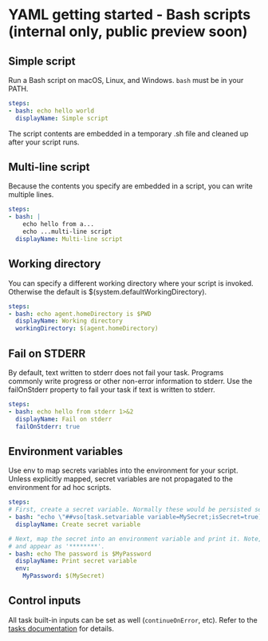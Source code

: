 # YAML getting started - Bash scripts (internal only, public preview soon)

## Simple script

Run a Bash script on macOS, Linux, and Windows. `bash` must be in your PATH.

```yaml
steps:
- bash: echo hello world
  displayName: Simple script
```

The script contents are embedded in a temporary .sh file and cleaned up after your script runs.

## Multi-line script

Because the contents you specify are embedded in a script, you can write multiple lines.

```yaml
steps:
- bash: |
    echo hello from a...
    echo ...multi-line script
  displayName: Multi-line script
```

## Working directory

You can specify a different working directory where your script is invoked. Otherwise the default is $(system.defaultWorkingDirectory).

```yaml
steps:
- bash: echo agent.homeDirectory is $PWD
  displayName: Working directory
  workingDirectory: $(agent.homeDirectory)
```

## Fail on STDERR

By default, text written to stderr does not fail your task. Programs commonly write progress
or other non-error information to stderr. Use the failOnStderr property to fail your task if
text is written to stderr.

```yaml
steps:
- bash: echo hello from stderr 1>&2
  displayName: Fail on stderr
  failOnStderr: true
```

## Environment variables

Use env to map secrets variables into the environment for your script. Unless explicitly mapped,
secret variables are not propagated to the environment for ad hoc scripts.

```yaml
steps:
# First, create a secret variable. Normally these would be persisted securely by the definition.
- bash: "echo \"##vso[task.setvariable variable=MySecret;isSecret=true]My secret value\""
  displayName: Create secret variable

# Next, map the secret into an environment variable and print it. Note, secrets are masked in the log
# and appear as '********'.
- bash: echo The password is $MyPassword
  displayName: Print secret variable
  env:
    MyPassword: $(MySecret)
```

## Control inputs

All task built-in inputs can be set as well (`continueOnError`, etc). Refer to the [tasks documentation](yamlgettingstarted-tasks.md) for details.
